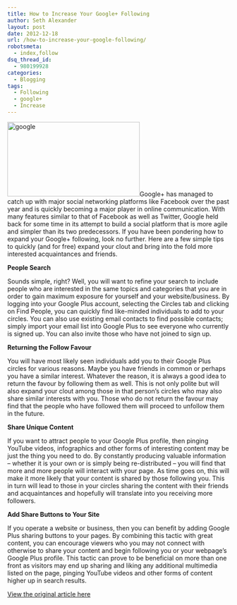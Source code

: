 ```yaml
---
title: How to Increase Your Google+ Following
author: Seth Alexander
layout: post
date: 2012-12-18
url: /how-to-increase-your-google-following/
robotsmeta:
  - index,follow
dsq_thread_id:
  - 980199928
categories:
  - Blogging
tags:
  - Following
  - google+
  - Increase
---
```

<img class="alignleft size-medium wp-image-1984" src="http://sethaalexander.com/wp-content/uploads/2012/12/google-300x169.jpg" alt="google" width="300" height="169" />Google+ has managed to catch up with major social networking platforms like Facebook over the past year and is quickly becoming a major player in online communication. With many features similar to that of Facebook as well as Twitter, Google held back for some time in its attempt to build a social platform that is more agile and simpler than its two predecessors. If you have been pondering how to expand your Google+ following, look no further. Here are a few simple tips to quickly (and for free) expand your clout and bring into the fold more interested acquaintances and friends.

**People Search**

Sounds simple, right? Well, you will want to refine your search to include people who are interested in the same topics and categories that you are in order to gain maximum exposure for yourself and your website/business. By logging into your Google Plus account, selecting the Circles tab and clicking on Find People, you can quickly find like-minded individuals to add to your circles. You can also use existing email contacts to find possible contacts; simply import your email list into Google Plus to see everyone who currently is signed up. You can also invite those who have not joined to sign up.

**Returning the Follow Favour**

You will have most likely seen individuals add you to their Google Plus circles for various reasons. Maybe you have friends in common or perhaps you have a similar interest. Whatever the reason, it is always a good idea to return the favour by following them as well. This is not only polite but will also expand your clout among those in that person’s circles who may also share similar interests with you. Those who do not return the favour may find that the people who have followed them will proceed to unfollow them in the future.

**Share Unique Content**

If you want to attract people to your Google Plus profile, then pinging YouTube videos, infographics and other forms of interesting content may be just the thing you need to do. By constantly producing valuable information – whether it is your own or is simply being re-distributed – you will find that more and more people will interact with your page. As time goes on, this will make it more likely that your content is shared by those following you. This in turn will lead to those in your circles sharing the content with their friends and acquaintances and hopefully will translate into you receiving more followers.

**Add Share Buttons to Your Site**

If you operate a website or business, then you can benefit by adding Google Plus sharing buttons to your pages. By combining this tactic with great content, you can encourage viewers who you may not connect with otherwise to share your content and begin following you or your webpage’s Google Plus profile. This tactic can prove to be beneficial on more than one front as visitors may end up sharing and liking any additional multimedia listed on the page, pinging YouTube videos and other forms of content higher up in search results.

<a href="http://pingler.com/blog/how-to-increase-your-google-following/" target="_blank" rel="nofollow">View the original article here</a>